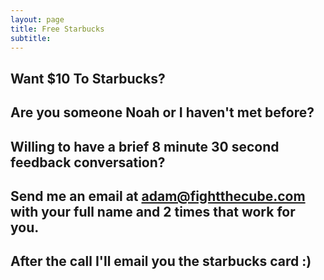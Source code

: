 ```yaml
---
layout: page
title: Free Starbucks
subtitle: 
---
```


## Want $10 To Starbucks?

## Are you someone Noah or I haven't met before?

## Willing to have a brief 8 minute 30 second feedback conversation?

## Send me an email at adam@fightthecube.com with your full name and 2 times that work for you. 

## After the call I'll email you the starbucks card :)

